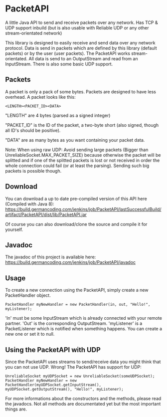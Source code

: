 # PacketAPI
A little Java API to send and receive packets over any network. Has TCP &amp; UDP support inbuild (but is also usable with Reliable UDP or any other stream-orientated network)

This library is designed to easily receive and send data over any network protocol. Data is send in packets which
are defined by this library (default packets) or by the user (user packets).
The PacketAPI works stream-orientated. All data is send to an OutputStream and read from an InputStream. There is also some basic UDP support.

Packets
--
A packet is only a pack of some bytes. Packets are designed to have less overhead. A packet looks like this:

	<LENGTH><PACKET_ID><DATA>
	
"LENGTH" are 4 bytes (parsed as a signed integer)

"PACKET_ID" is the ID of the packet, a two-byte short (also signed, though all ID's should be positive).

"DATA" are as many bytes as you want containing your packet data.


Note:
When using raw UDP: Avoid sending large packets (Bigger than UnreliableSocket.MAX_PACKET_SIZE) because otherwise the
packet will be splitted and if one of the splitted packets is lost or not received in order the whole connection
could fail (or at least the parsing). Sending such big packets is possible though.

Download
--
You can download a up to date pre-compiled version of this API here (Compiled with Java 8):
https://build.germancoding.com/jenkins/job/PacketAPI/lastSuccessfulBuild/artifact/PacketAPI/dist/lib/PacketAPI.jar

Of course you can also download/clone the source and compile it for yourself.

Javadoc
--
The javadoc of this project is available here: https://build.germancoding.com/jenkins/job/PacketAPI/javadoc

Usage
--
To create a new connection using the PacketAPI, simply create a new PacketHandler object.
```
PacketHandler myNewHandler = new PacketHandler(in, out, "Hello!", myListener);
```
'In' must be some InputStream which is already connected with your remote partner. 'Out' is the corresponding OutputStream. 'myListener' is a PacketListener which is notified when something happens. You can create a new one or set it to null.

Using the PacketAPI with UDP
--
Since the PacketAPI uses streams to send/receive data you might think that you can not use UDP. Wrong! The PacketAPI has support for UDP:
```
UnreliableSocket myUDPSocket = new UnreliableSocket(someUDPSocket);
PacketHandler myNewHandler = new PacketHandler(myUDPSocket.getInputStream(), myUDPSocket.getOutputStream(), "Hello!", myListener);
```

For more informations about the constructors and the methods, please read the javadocs. Not all methods are documentated yet but the most important things are.
